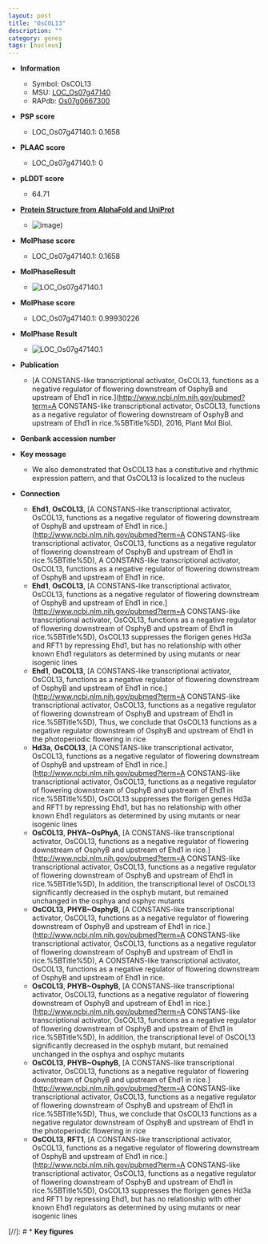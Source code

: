 ```yaml
---
layout: post
title: "OsCOL13"
description: ""
category: genes
tags: [nucleus]
---
```


* **Information**  
    + Symbol: OsCOL13  
    + MSU: [LOC_Os07g47140](http://rice.plantbiology.msu.edu/cgi-bin/ORF_infopage.cgi?orf=LOC_Os07g47140)  
    + RAPdb: [Os07g0667300](http://rapdb.dna.affrc.go.jp/viewer/gbrowse_details/irgsp1?name=Os07g0667300)  

* **PSP score**  
    + LOC_Os07g47140.1: 0.1658 

* **PLAAC score**  
    + LOC_Os07g47140.1: 0 

* **pLDDT score**
    + 64.71

* **[Protein Structure from AlphaFold and UniProt](https://www.uniprot.org/uniprotkb/Q0D3T5/entry#structure)**
    + ![image](https://ricepsp.github.io/images/Q0/AF-Q0D3T5-F1.png))

* **MolPhase score**
    + LOC_Os07g47140.1: 0.1658

* **MolPhaseResult**
    + ![LOC_Os07g47140.1](https://ricepsp.github.io/pictures/LOC_Os07g/LOC_Os07g47140.1.png)

* **MolPhase score**
    + LOC_Os07g47140.1: 0.99930226

* **MolPhase Result**
    + ![LOC_Os07g47140.1](https://304243504.github.io/Pictures/LOC_Os07g/LOC_Os07g47140.1.png)

* **Publication**  
    + [A CONSTANS-like transcriptional activator, OsCOL13, functions as a negative regulator of flowering downstream of OsphyB and upstream of Ehd1 in rice.](http://www.ncbi.nlm.nih.gov/pubmed?term=A CONSTANS-like transcriptional activator, OsCOL13, functions as a negative regulator of flowering downstream of OsphyB and upstream of Ehd1 in rice.%5BTitle%5D), 2016, Plant Mol Biol.

* **Genbank accession number**  

* **Key message**  
    + We also demonstrated that OsCOL13 has a constitutive and rhythmic expression pattern, and that OsCOL13 is localized to the nucleus

* **Connection**  
    + __Ehd1__, __OsCOL13__, [A CONSTANS-like transcriptional activator, OsCOL13, functions as a negative regulator of flowering downstream of OsphyB and upstream of Ehd1 in rice.](http://www.ncbi.nlm.nih.gov/pubmed?term=A CONSTANS-like transcriptional activator, OsCOL13, functions as a negative regulator of flowering downstream of OsphyB and upstream of Ehd1 in rice.%5BTitle%5D), A CONSTANS-like transcriptional activator, OsCOL13, functions as a negative regulator of flowering downstream of OsphyB and upstream of Ehd1 in rice.
    + __Ehd1__, __OsCOL13__, [A CONSTANS-like transcriptional activator, OsCOL13, functions as a negative regulator of flowering downstream of OsphyB and upstream of Ehd1 in rice.](http://www.ncbi.nlm.nih.gov/pubmed?term=A CONSTANS-like transcriptional activator, OsCOL13, functions as a negative regulator of flowering downstream of OsphyB and upstream of Ehd1 in rice.%5BTitle%5D), OsCOL13 suppresses the florigen genes Hd3a and RFT1 by repressing Ehd1, but has no relationship with other known Ehd1 regulators as determined by using mutants or near isogenic lines
    + __Ehd1__, __OsCOL13__, [A CONSTANS-like transcriptional activator, OsCOL13, functions as a negative regulator of flowering downstream of OsphyB and upstream of Ehd1 in rice.](http://www.ncbi.nlm.nih.gov/pubmed?term=A CONSTANS-like transcriptional activator, OsCOL13, functions as a negative regulator of flowering downstream of OsphyB and upstream of Ehd1 in rice.%5BTitle%5D), Thus, we conclude that OsCOL13 functions as a negative regulator downstream of OsphyB and upstream of Ehd1 in the photoperiodic flowering in rice
    + __Hd3a__, __OsCOL13__, [A CONSTANS-like transcriptional activator, OsCOL13, functions as a negative regulator of flowering downstream of OsphyB and upstream of Ehd1 in rice.](http://www.ncbi.nlm.nih.gov/pubmed?term=A CONSTANS-like transcriptional activator, OsCOL13, functions as a negative regulator of flowering downstream of OsphyB and upstream of Ehd1 in rice.%5BTitle%5D), OsCOL13 suppresses the florigen genes Hd3a and RFT1 by repressing Ehd1, but has no relationship with other known Ehd1 regulators as determined by using mutants or near isogenic lines
    + __OsCOL13__, __PHYA~OsPhyA__, [A CONSTANS-like transcriptional activator, OsCOL13, functions as a negative regulator of flowering downstream of OsphyB and upstream of Ehd1 in rice.](http://www.ncbi.nlm.nih.gov/pubmed?term=A CONSTANS-like transcriptional activator, OsCOL13, functions as a negative regulator of flowering downstream of OsphyB and upstream of Ehd1 in rice.%5BTitle%5D), In addition, the transcriptional level of OsCOL13 significantly decreased in the osphyb mutant, but remained unchanged in the osphya and osphyc mutants
    + __OsCOL13__, __PHYB~OsphyB__, [A CONSTANS-like transcriptional activator, OsCOL13, functions as a negative regulator of flowering downstream of OsphyB and upstream of Ehd1 in rice.](http://www.ncbi.nlm.nih.gov/pubmed?term=A CONSTANS-like transcriptional activator, OsCOL13, functions as a negative regulator of flowering downstream of OsphyB and upstream of Ehd1 in rice.%5BTitle%5D), A CONSTANS-like transcriptional activator, OsCOL13, functions as a negative regulator of flowering downstream of OsphyB and upstream of Ehd1 in rice.
    + __OsCOL13__, __PHYB~OsphyB__, [A CONSTANS-like transcriptional activator, OsCOL13, functions as a negative regulator of flowering downstream of OsphyB and upstream of Ehd1 in rice.](http://www.ncbi.nlm.nih.gov/pubmed?term=A CONSTANS-like transcriptional activator, OsCOL13, functions as a negative regulator of flowering downstream of OsphyB and upstream of Ehd1 in rice.%5BTitle%5D), In addition, the transcriptional level of OsCOL13 significantly decreased in the osphyb mutant, but remained unchanged in the osphya and osphyc mutants
    + __OsCOL13__, __PHYB~OsphyB__, [A CONSTANS-like transcriptional activator, OsCOL13, functions as a negative regulator of flowering downstream of OsphyB and upstream of Ehd1 in rice.](http://www.ncbi.nlm.nih.gov/pubmed?term=A CONSTANS-like transcriptional activator, OsCOL13, functions as a negative regulator of flowering downstream of OsphyB and upstream of Ehd1 in rice.%5BTitle%5D), Thus, we conclude that OsCOL13 functions as a negative regulator downstream of OsphyB and upstream of Ehd1 in the photoperiodic flowering in rice
    + __OsCOL13__, __RFT1__, [A CONSTANS-like transcriptional activator, OsCOL13, functions as a negative regulator of flowering downstream of OsphyB and upstream of Ehd1 in rice.](http://www.ncbi.nlm.nih.gov/pubmed?term=A CONSTANS-like transcriptional activator, OsCOL13, functions as a negative regulator of flowering downstream of OsphyB and upstream of Ehd1 in rice.%5BTitle%5D), OsCOL13 suppresses the florigen genes Hd3a and RFT1 by repressing Ehd1, but has no relationship with other known Ehd1 regulators as determined by using mutants or near isogenic lines

[//]: # * **Key figures**  


